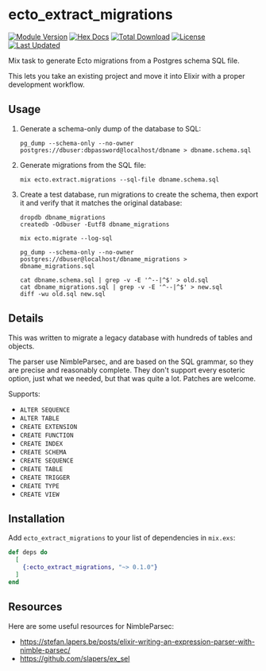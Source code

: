 # ecto_extract_migrations

[![Module Version](https://img.shields.io/hexpm/v/ecto_extract_migrations.svg)](https://hex.pm/packages/ecto_extract_migrations)
[![Hex Docs](https://img.shields.io/badge/hex-docs-lightgreen.svg)](https://hexdocs.pm/ecto_extract_migrations/)
[![Total Download](https://img.shields.io/hexpm/dt/ecto_extract_migrations.svg)](https://hex.pm/packages/ecto_extract_migrations)
[![License](https://img.shields.io/hexpm/l/ecto_extract_migrations.svg)](https://hex.pm/packages/ecto_extract_migrations)
[![Last Updated](https://img.shields.io/github/last-commit/cogini/ecto_extract_migrations.svg)](https://github.com/cogini/ecto_extract_migrations/commits/master)

Mix task to generate Ecto migrations from a Postgres schema SQL file.

This lets you take an existing project and move it into Elixir
with a proper development workflow.

## Usage

1. Generate a schema-only dump of the database to SQL:

   ```shell
   pg_dump --schema-only --no-owner postgres://dbuser:dbpassword@localhost/dbname > dbname.schema.sql
   ```

2. Generate migrations from the SQL file:

   ```shell
   mix ecto.extract.migrations --sql-file dbname.schema.sql
   ```

3. Create a test database, run migrations to create the schema, then
export it and verify that it matches the original database:

   ```shell
   dropdb dbname_migrations
   createdb -Odbuser -Eutf8 dbname_migrations

   mix ecto.migrate --log-sql

   pg_dump --schema-only --no-owner postgres://dbuser@localhost/dbname_migrations > dbname_migrations.sql

   cat dbname.schema.sql | grep -v -E '^--|^$' > old.sql
   cat dbname_migrations.sql | grep -v -E '^--|^$' > new.sql
   diff -wu old.sql new.sql
   ```

## Details

This was written to migrate a legacy database with hundreds of tables and
objects.

The parser use NimbleParsec, and are based on the SQL grammar, so they are
precise and reasonably complete. They don't support every esoteric option, just
what we needed, but that was quite a lot. Patches are welcome.

Supports:

* `ALTER SEQUENCE`
* `ALTER TABLE`
* `CREATE EXTENSION`
* `CREATE FUNCTION`
* `CREATE INDEX`
* `CREATE SCHEMA`
* `CREATE SEQUENCE`
* `CREATE TABLE`
* `CREATE TRIGGER`
* `CREATE TYPE`
* `CREATE VIEW`

## Installation

Add `ecto_extract_migrations` to your list of dependencies in `mix.exs`:

```elixir
def deps do
  [
    {:ecto_extract_migrations, "~> 0.1.0"}
  ]
end
```

## Resources

Here are some useful resources for NimbleParsec:

* https://stefan.lapers.be/posts/elixir-writing-an-expression-parser-with-nimble-parsec/
* https://github.com/slapers/ex_sel

